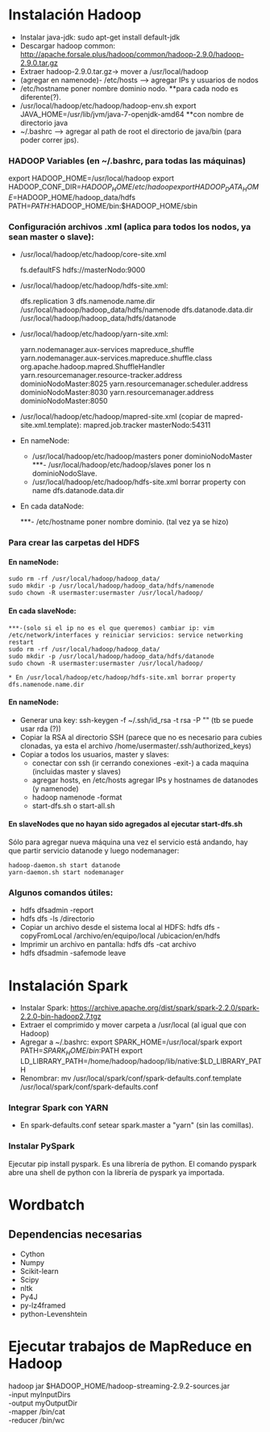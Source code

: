 # Instalación Hadoop
* Instalar java-jdk:
	sudo apt-get install default-jdk
* Descargar hadoop common: http://apache.forsale.plus/hadoop/common/hadoop-2.9.0/hadoop-2.9.0.tar.gz
* Extraer hadoop-2.9.0.tar.gz-> mover a /usr/local/hadoop
* (agregar en namenode)- /etc/hosts --> agregar IPs y usuarios de nodos
* /etc/hostname poner nombre dominio nodo. **para cada nodo es diferente(?).
* /usr/local/hadoop/etc/hadoop/hadoop-env.sh export JAVA_HOME=/usr/lib/jvm/java-7-openjdk-amd64 **con nombre de directorio java
* ~/.bashrc --> agregar al path de root el directorio de java/bin (para poder correr jps).

### HADOOP Variables (en ~/.bashrc, para todas las máquinas)

export HADOOP_HOME=/usr/local/hadoop
export HADOOP_CONF_DIR=$HADOOP_HOME/etc/hadoop
export HADOOP_DATA_HOME=$HADOOP_HOME/hadoop_data/hdfs
PATH=$PATH:$HADOOP_HOME/bin:$HADOOP_HOME/sbin

### Configuración archivos .xml (aplica para todos los nodos, ya sean master o slave):

* /usr/local/hadoop/etc/hadoop/core-site.xml 

    <configuration>
        <property>
            <name>fs.defaultFS</name>
            <value>hdfs://masterNodo:9000</value>
        </property>
    </configuration>

* /usr/local/hadoop/etc/hadoop/hdfs-site.xml:

    <configuration>
        <property>
            <name>dfs.replication</name>
            <value>3</value>
        </property>
        <property>
            <name>dfs.namenode.name.dir</name>
            <value>/usr/local/hadoop/hadoop_data/hdfs/namenode</value>
        </property>
        <property>
            <name>dfs.datanode.data.dir</name>
            <value>/usr/local/hadoop/hadoop_data/hdfs/datanode</value>
        </property>
    </configuration>

* /usr/local/hadoop/etc/hadoop/yarn-site.xml:

    <configuration>
        <property>
            <name>yarn.nodemanager.aux-services</name>
            <value>mapreduce_shuffle</value>
        </property>
        <property>
            <name>yarn.nodemanager.aux-services.mapreduce.shuffle.class</name>
            <value>org.apache.hadoop.mapred.ShuffleHandler</value>
        </property>
        <property>
            <name>yarn.resourcemanager.resource-tracker.address</name>
            <value>dominioNodoMaster:8025</value>      
        </property>
        <property>
            <name>yarn.resourcemanager.scheduler.address</name>
            <value>dominioNodoMaster:8030</value>      
        </property>
        <property>
            <name>yarn.resourcemanager.address</name>
            <value>dominioNodoMaster:8050</value>       
        </property>
    </configuration>

* /usr/local/hadoop/etc/hadoop/mapred-site.xml (copiar de mapred-site.xml.template):
    <configuration>
        <property>
            <name>mapred.job.tracker</name>
            <value>masterNodo:54311</value>           
        </property>
    </configuration>

* En nameNode:

    - /usr/local/hadoop/etc/hadoop/masters poner dominioNodoMaster
    ***- /usr/local/hadoop/etc/hadoop/slaves poner los n dominioNodoSlave.
    - /usr/local/hadoop/etc/hadoop/hdfs-site.xml borrar property con name dfs.datanode.data.dir

* En cada dataNode:

    ***- /etc/hostname poner nombre dominio. (tal vez ya se hizo)
### Para crear las carpetas del HDFS
#### En nameNode:
    sudo rm -rf /usr/local/hadoop/hadoop_data/
    sudo mkdir -p /usr/local/hadoop/hadoop_data/hdfs/namenode
    sudo chown -R usermaster:usermaster /usr/local/hadoop/   
    
#### En cada slaveNode:
    ***-(solo si el ip no es el que queremos) cambiar ip: vim /etc/network/interfaces y reiniciar servicios: service networking restart
    sudo rm -rf /usr/local/hadoop/hadoop_data/
    sudo mkdir -p /usr/local/hadoop/hadoop_data/hdfs/datanode
    sudo chown -R usermaster:usermaster /usr/local/hadoop/

    * En /usr/local/hadoop/etc/hadoop/hdfs-site.xml borrar property dfs.namenode.name.dir

#### En nameNode:

* Generar una key:
    ssh-keygen -f ~/.ssh/id_rsa -t rsa -P "" (tb se puede usar rda (?))
* Copiar la RSA al directorio SSH (parece que no es necesario para cubies clonadas, ya esta el archivo /home/usermaster/.ssh/authorized_keys)
* Copiar a todos los usuarios, master y slaves:
    * conectar con ssh (ir cerrando conexiones -exit-) a cada maquina (incluidas master y slaves) 
    * agregar hosts, en /etc/hosts agregar IPs y hostnames de datanodes (y namenode)
    * hadoop namenode -format
    * start-dfs.sh o start-all.sh
    
#### En slaveNodes que no hayan sido agregados al ejecutar start-dfs.sh
Sólo para agregar nueva máquina una vez el servicio está andando, hay que partir servicio datanode y luego nodemanager:
            
    hadoop-daemon.sh start datanode
    yarn-daemon.sh start nodemanager

### Algunos comandos útiles:

* hdfs dfsadmin -report
* hdfs dfs -ls /directorio
* Copiar un archivo desde el sistema local al HDFS:
hdfs dfs -copyFromLocal /archivo/en/equipo/local /ubicacion/en/hdfs
* Imprimir un archivo en pantalla: 
hdfs dfs -cat archivo
* hdfs dfsadmin -safemode leave

# Instalación Spark
* Instalar Spark: https://archive.apache.org/dist/spark/spark-2.2.0/spark-2.2.0-bin-hadoop2.7.tgz
* Extraer el comprimido y mover carpeta a /usr/local (al igual que con Hadoop)
* Agregar a ~/.bashrc:
export SPARK_HOME=/usr/local/spark
export PATH=$SPARK_HOME/bin:$PATH
export LD_LIBRARY_PATH=/home/hadoop/hadoop/lib/native:$LD_LIBRARY_PATH
* Renombrar:
mv /usr/local/spark/conf/spark-defaults.conf.template /usr/local/spark/conf/spark-defaults.conf

### Integrar Spark con YARN

* En spark-defaults.conf setear spark.master a "yarn" (sin las comillas).

### Instalar PySpark

Ejecutar pip install pyspark. Es una librería de python.
El comando pyspark abre una shell de python con la librería de pyspark ya importada.

# Wordbatch


## Dependencias necesarias
* Cython
* Numpy
* Scikit-learn
* Scipy
* nltk
* Py4J
* py-lz4framed
* python-Levenshtein

# Ejecutar trabajos de MapReduce en Hadoop
hadoop jar $HADOOP_HOME/hadoop-streaming-2.9.2-sources.jar \
    -input myInputDirs \
    -output myOutputDir \
    -mapper /bin/cat \
    -reducer /bin/wc